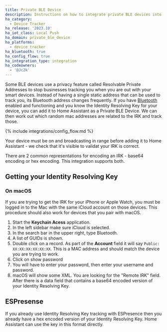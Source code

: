 ```yaml
---
title: Private BLE Device
description: Instructions on how to integrate private BLE devices into Home Assistant.
ha_category:
  - Device Tracker
ha_release: '2023.10'
ha_iot_class: Local Push
ha_domain: private_ble_device
ha_platforms:
  - device_tracker
ha_bluetooth: true
ha_config_flow: true
ha_integration_type: integration
ha_codeowners:
  - '@Jc2k'
---
```


Some BLE devices use a privacy feature called Resolvable Private Addresses to stop businesses tracking you when you are out with your smart devices. Instead of having a single static address that can be used to track you, its Bluetooth address changes frequently. If you have [Bluetooth](/integrations/bluetooth) enabled and functioning and you know the Identity Resolving Key for your device, you can add it to Home Assistant as a Private BLE Device. We can then work out which random mac addresses are related to the IRK and track those.

{% include integrations/config_flow.md %}

Your device must be on and broadcasting in range before adding it to Home Assistant - we check that it's visible to validat your IRK is correct.

There are 2 common representations for encoding an IRK - base64 encoding or hex encoding. This integration supports both.

## Getting your Identity Resolving Key

### On macOS

If you are trying to get the IRK for your iPhone or Apple Watch, you must be logged in to the Mac with the same iCloud account on those devices. This procedure should also work for devices that you pair with macOS.

1. Start the **Keychain Acess** application.
2. In the left sidebar make sure iCloud is selected.
3. In the search bar in the upper right, type Bluetooth.
4. A list of GUIDs is shown.
5. Double click on a record. As part of the **Account** field it will say `Public: XX:XX:XX:XX:XX:XX`. This is a MAC address and should match the device you are trying to work.
6. Click on show password
7. You will have to enter your password, then enter your username and password.
8. macOS will show some XML. You are looking for the "Remote IRK" field. After there is a data field that contains a base64 encoded version of your Identity Resolving Key.

## ESPresense

If you already use Identity Resolving Key tracking with ESPresence then you already have a hex encoded version of your Identity Resolving Key. Home Assistant can use the key in this format directly.
